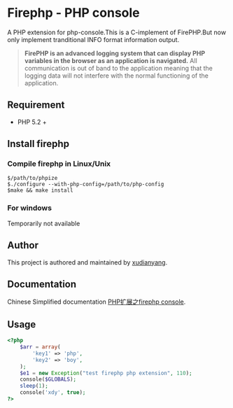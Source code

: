 # Firephp - PHP console

A PHP extension for php-console.This is a C-implement of FirePHP.But now only implement tranditional INFO format information output. 


> **FirePHP is an advanced logging system that can display PHP variables in the browser as an application is navigated.**
> All communication is out of band to the application meaning that the logging data will not interfere with the normal functioning of the application.

	


## Requirement


* PHP 5.2 +


## Install firephp



### Compile firephp in Linux/Unix

	$/path/to/phpize
	$./configure --with-php-config=/path/to/php-config
	$make && make install
### For windows


Temporarily not available

## Author

This project is authored and maintained by [xudianyang](http://www.phpboy.net/).

## Documentation

Chinese Simplified documentation [PHP扩展之firephp console](http://www.phpboy.net/web/php/733.html).


## Usage

```php
<?php
	$arr = array(
		'key1' => 'php',
  		'key2' => 'boy',
	);
	$e1 = new Exception("test firephp php extension", 110);
	console($GLOBALS);
	sleep(1);
	console('xdy', true);
?>
```
